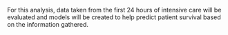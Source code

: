 For this analysis, data taken from the first 24 hours of intensive care will be evaluated and models will be created to help predict patient survival based on the information gathered.

